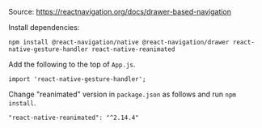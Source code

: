 Source: https://reactnavigation.org/docs/drawer-based-navigation

Install dependencies:
```
npm install @react-navigation/native @react-navigation/drawer react-native-gesture-handler react-native-reanimated
```

Add the following to the top of `App.js`.
```
import 'react-native-gesture-handler';
```

Change "reanimated" version in `package.json` as follows and run `npm install`.
```
"react-native-reanimated": "^2.14.4"
```